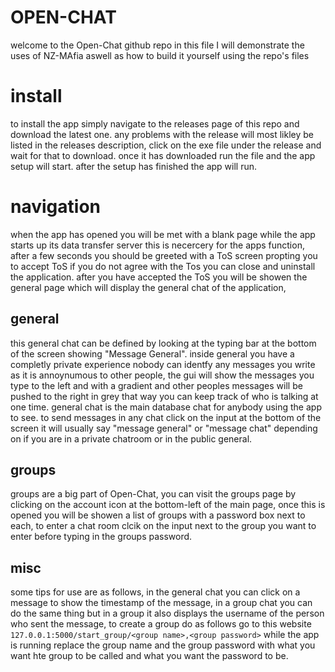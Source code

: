 # OPEN-CHAT
welcome to the Open-Chat github repo in this file I will demonstrate the uses of NZ-MAfia aswell as how to build it yourself using the repo's files 
# install 
to install the app simply navigate to the releases page of this repo and download the latest one. any problems with the release will most likley be listed in the releases description, click on the exe file under the release and wait for that  to download. 
once it has downloaded run the file and the app setup will start. after the setup has finished the app will run. 
# navigation 
when the app has opened you will be met with a blank page while the app starts up its data transfer server this is necercery for the apps function, after a few seconds you should be greeted with a ToS screen propting you to accept ToS if you do not agree with the Tos you can close and uninstall the application. after you have accepted the ToS you will be showen the general page which will display the general chat of the application,
## general 
this general chat can be defined by looking at the typing bar at the bottom of the screen showing "Message General". inside general you have a completly private experience nobody can identfy any messages you write as it is annoynumous to other people, the gui will show the messages you type to the left and with a gradient and other peoples messages will be pushed to the right in grey that way you can keep track of who is talking at one time. general chat is the main database chat for anybody using the app to see. to send messages in any chat click on the input at the bottom of the screen it will usually say "message general" or "message chat" depending on if you are in a private chatroom or in the public general. 
## groups 
groups are a big part of Open-Chat, you can visit the groups page by clicking on the account icon at the bottom-left of the main page, once this is opened you will be showen a list of groups with a password box next to each, to enter a chat room clcik on the input next to the group you want to enter before typing in the groups password.
## misc 
some tips for use are as follows, in the general chat you can click on a message to show the timestamp of the message, in a group chat you can do the same thing but in a group it also displays the username of the person who sent the message, to create a group do as follows go to this website ```127.0.0.1:5000/start_group/<group name>,<group password>``` while the app is running replace the group name and the group password with what you want hte group to be called and what you want the password to be.

